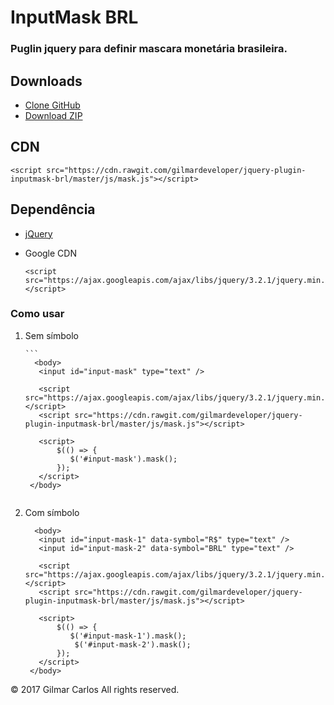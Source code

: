 # InputMask BRL
### Puglin jquery para definir mascara monetária brasileira.

## Downloads

* [Clone GitHub](https://github.com/gilmardeveloper/jquery-plugin-inputmask-brl.git)
* [Download ZIP](https://github.com/gilmardeveloper/jquery-plugin-inputmask-brl/archive/master.zip)

## CDN

   ```
   <script src="https://cdn.rawgit.com/gilmardeveloper/jquery-plugin-inputmask-brl/master/js/mask.js"></script>

   ```
## Dependência      

* [jQuery](https://jquery.com/download/)
* Google CDN

   ```
   <script src="https://ajax.googleapis.com/ajax/libs/jquery/3.2.1/jquery.min.js"></script>

   ```

### Como usar                                                            

1. Sem símbolo
    
       ```
         <body>
          <input id="input-mask" type="text" />

          <script src="https://ajax.googleapis.com/ajax/libs/jquery/3.2.1/jquery.min.js"></script>
          <script src="https://cdn.rawgit.com/gilmardeveloper/jquery-plugin-inputmask-brl/master/js/mask.js"></script>

          <script>
              $(() => {
                 $('#input-mask').mask();
              });
          </script>
        </body>

      ``` 
  
 2. Com símbolo
    
       ```
         <body>
          <input id="input-mask-1" data-symbol="R$" type="text" />
          <input id="input-mask-2" data-symbol="BRL" type="text" /> 

          <script src="https://ajax.googleapis.com/ajax/libs/jquery/3.2.1/jquery.min.js"></script>
          <script src="https://cdn.rawgit.com/gilmardeveloper/jquery-plugin-inputmask-brl/master/js/mask.js"></script>

          <script>
              $(() => {
                 $('#input-mask-1').mask();
                  $('#input-mask-2').mask();
              });
          </script>
        </body>

      ``` 



© 2017 Gilmar Carlos All rights reserved.

